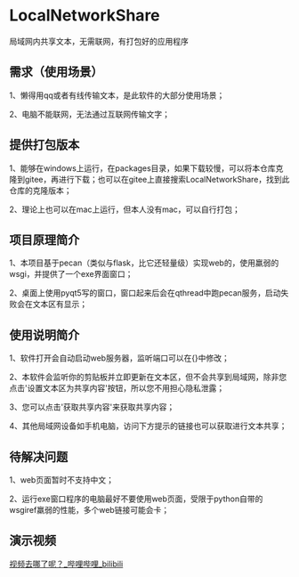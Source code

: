# LocalNetworkShare
局域网内共享文本，无需联网，有打包好的应用程序



## 需求（使用场景）

1、懒得用qq或者有线传输文本，是此软件的大部分使用场景；

2、电脑不能联网，无法通过互联网传输文字；



## 提供打包版本

1、能够在windows上运行，在packages目录，如果下载较慢，可以将本仓库克隆到gitee，再进行下载；也可以在gitee上直接搜索LocalNetworkShare，找到此仓库的克隆版本；

2、理论上也可以在mac上运行，但本人没有mac，可以自行打包；



## 项目原理简介

1、本项目基于pecan（类似与flask，比它还轻量级）实现web的，使用羸弱的wsgi，并提供了一个exe界面窗口；

2、桌面上使用pyqt5写的窗口，窗口起来后会在qthread中跑pecan服务，启动失败会在文本区有显示；



## 使用说明简介

1、软件打开会自动启动web服务器，监听端口可以在{}中修改；

2、本软件会监听你的剪贴板并立即更新在文本区，但不会共享到局域网，除非您点击'设置文本区为共享内容'按钮，所以您不用担心隐私泄露；

3、您可以点击'获取共享内容'来获取共享内容；

4、其他局域网设备如手机电脑，访问下方提示的链接也可以获取进行文本共享；



## 待解决问题

1、web页面暂时不支持中文；

2、运行exe窗口程序的电脑最好不要使用web页面，受限于python自带的wsgiref羸弱的性能，多个web链接可能会卡；



## 演示视频

[视频去哪了呢？_哔哩哔哩_bilibili](https://www.bilibili.com/video/BV1xb4y1Z7yw/)







